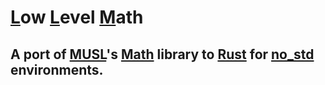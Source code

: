 # <ins>**L**</ins>ow <ins>**L**</ins>evel <ins>**M**</ins>ath

<h2>A port of <a href="https://musl.libc.org/" target="_blank">MUSL</a>'s <a href="https://git.musl-libc.org/cgit/musl/tree/src/math" target="_blank">Math</a> library to <a href="https://www.rust-lang.org/" target="_blank">Rust</a> for <a href="https://doc.rust-lang.org/1.8.0/book/no-stdlib.html" target="_blank">no_std</a> environments.</h2>

